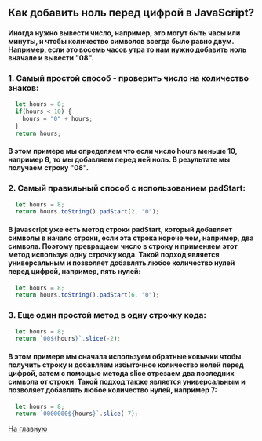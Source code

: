 ## Как добавить ноль перед цифрой в JavaScript?

#### Иногда нужно вывести число, например, это могут быть часы или минуты, и чтобы количество символов всегда было равно двум. Например, если это восемь часов утра то нам нужно добавить ноль вначале и вывести "08". 


### 1. Самый простой способ - проверить число на количество знаков: 

```js
  let hours = 8;
  if(hours < 10) {
    hours = "0" + hours;
  }
  return hours;
```

#### В этом примере мы определяем что если число hours меньше 10, например 8, то мы добавляем перед ней ноль. В результате мы получаем строку "08". 


### 2. Самый правильный способ с использованием padStart: 

```js
  let hours = 8;
  return hours.toString().padStart(2, "0");
```

#### В javascript уже есть метод строки padStart, который добавляет символы в начало строки, если эта строка короче чем, например, два символа. Поэтому превращаем число в строку и применяем этот метод используя одну строчку кода. Такой подход является универсальным и позволяет добавлять любое количество нулей перед цифрой, например, пять нулей: 

```js
  let hours = 8;
  return hours.toString().padStart(6, "0");
```


### 3. Еще один простой метод в одну строчку кода: 

```js
  let hours = 8;
  return `00${hours}`.slice(-2);
```

#### В этом примере мы сначала используем обратные ковычки чтобы получить строку и добавляем избыточное количество нолей перед цифрой, затем с помощью метода slice отрезаем два последних символа от строки. Такой подход также является универсальным и позволяет добавлять любое количество нулей, например 7: 

```js
  let hours = 8;
  return `0000000${hours}`.slice(-7);
```

[На главную](https://github.com/ShkredovDmitriy/javascript-notes/blob/main/README.md)
